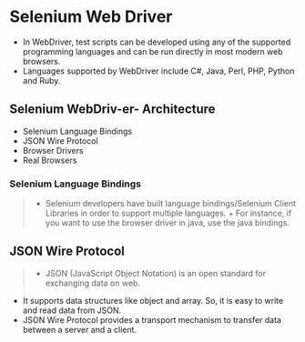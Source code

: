 # Selenium Web Driver
+ In WebDriver, test scripts can be developed using any of the supported programming languages and can be run directly in most modern web browsers.
+ Languages supported by WebDriver include C#, Java, Perl, PHP, Python and Ruby.
## Selenium WebDriv-er- Architecture
+ Selenium Language Bindings
+ JSON Wire Protocol
+ Browser Drivers
+ Real Browsers

### Selenium Language Bindings
> + Selenium developers have built language bindings/Selenium Client Libraries in order to support multiple languages.  + For instance, if you want to use the browser driver in java, use the java bindings.


## JSON Wire Protocol
> + JSON (JavaScript Object Notation) is an open standard for exchanging data on web.
+ It supports data structures like object and array. So, it is easy to write and read data from JSON. 
+ JSON Wire Protocol provides a transport mechanism to transfer data between a server and a client.
